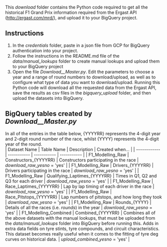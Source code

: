 This *download* folder contains the Python code required to get all the historical F1 Grand Prix information required from the Ergast API (http://ergast.com/mrd/), and upload it to your BigQuery project.

## Instructions
1. In the *credentials* folder, paste in a json file from GCP for BigQuery authentication into your project.
2. Follow the instructions in the README.md file of the *data/manual_lookups* folder to create manual lookups and upload them to your BigQuery project
3. Open the file *Download__Master.py*. Edit the parameters to choose a year and a range of round numbers to download/upload, as well as to configure what type of data you want to download/upload. Running this Python code will download all the requested data from the Ergast API, save the results as csv files in the *bigquery_upload* folder, and then upload the datasets into BigQuery.

## BigQuery tables created by *Download__Master.py*
In all of the entries in the table below, {YYYYRR} represents the 4-digit year and 2-digit round number of the race, whilst {YYYY} represents the 4-digit year of the round.\
| Dataset Name | Table Name | Description | Created when... |
| ------------ | ----------- | ----------- | ----------- |
| F1_Modelling_Raw  | Constructors_{YYYYRR} | Constructors participating in the race | *download_raw_yesno* = 'yes' |
| F1_Modelling_Raw  | Drivers_{YYYYRR} | Drivers participating in the race | *download_raw_yesno* = 'yes' |
| F1_Modelling_Raw  | Qualifying_Laptimes_{YYYYRR} | Times in Q1, Q2 and Q3 for each driver | *download_raw_yesno* = 'yes' |
| F1_Modelling_Raw  | Race_Laptimes_{YYYYRR} | Lap by lap timing of each driver in the race | *download_raw_yesno* = 'yes' |
| F1_Modelling_Raw  | Race_Pitstops_{YYYYRR} | Lap numbers of pitstops, and how long they took | *download_raw_yesno* = 'yes' |
| F1_Modelling_Raw  | Rounds_{YYYY} | Details of all the races (i.e. *rounds*) in the year | *download_raw_yesno* = 'yes' |
| F1_Modelling_Combined  | Combined_{YYYYRR} | Combines all of the above datasets with the manual lookups, that must be uploaded from the *data/manual_lookups* folder into BigQuery before running this. Adds in extra data fields on tyre stints, tyre compounds, and circuit characteristics. This dataset becomes really useful when it comes to the fitting of tyre deg curves on historical data. | *upload_combined_yesno* = 'yes' |
